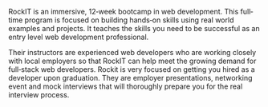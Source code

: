 RockIT is an immersive, 12‐week bootcamp in web development. This full‐time
program is focused on building hands‐on skills using real world examples and
projects. It teaches the skills you need to be successful as an entry level
web development professional.

Their instructors are experienced web developers who are working closely with
local employers so that RockIT can help meet the growing demand for full‐stack
web developers. Rockit is very focused on getting you hired as a developer
upon graduation. They are employer presentations, networking event and mock
interviews that will thoroughly prepare you for the real interview process.

